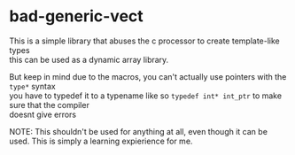 # bad-generic-vect
This is a simple library that abuses the c processor to create template-like types    
this can be used as a dynamic array library.    
    
But keep in mind due to the macros, you can't actually use pointers with the `type*` syntax    
you have to typedef it to a typename like so `typedef int* int_ptr` to make sure that the compiler    
doesnt give errors

NOTE: This shouldn't be used for anything at all, even though it can be used. This is simply a learning expierience for me.
